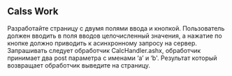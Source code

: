 ﻿## Calss Work

Разработайте страницу с двумя полями ввода и кнопкой. Пользователь должен вводить в поля вводов целочисленный значения, 
а нажатие по кнопке должно приводить к асинхронному запросу на сервер. Запрашивать следует обработчик CalcHandler.ashx, 
обработчик принимает два post параметра с именами ‘a’ и ‘b'. Результат который возвращает обработчик выведите на страницу. 